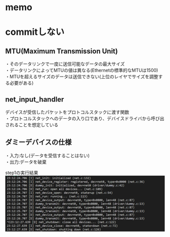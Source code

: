 # memo  
# commitしない
## MTU(Maximum Transmission Unit)
・そのデータリンクで一度に送信可能なデータの最大サイズ  
・データリンクによってMTUの値は異なる(Ethernetの標準的なMTUは1500)  
・MTUを超えるサイズのデータは送信できない(上位のレイヤでサイズを調整する必要がある)  

## net_input_handler
デバイスが受信したパケットをプロトコルスタックに渡す関数  
・プロトコルスタックへのデータの入り口であり、デバイスドライバから呼び出されることを想定している  

## ダミーデバイスの仕様
・入力:なし(データを受信することはない)  
・出力:データを破棄  

step1の実行結果  
![step1](image.png)